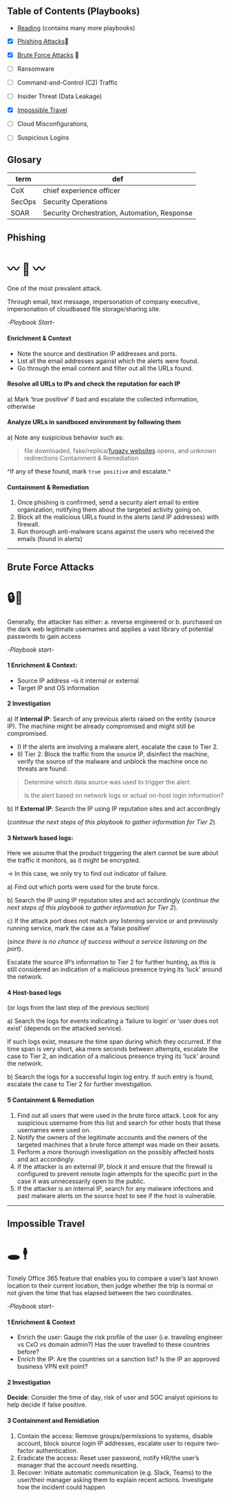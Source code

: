 
## Table of Contents (Playbooks)
- [Reading](https://learningimages.lighthouselabs.ca/Cyber+BC/Cyber+BC+C4/Top_Security_Playbooks_2022.pdf) (contains many more playbooks)
  
- [x] [Phishing Attacks](#phishing)🎣
- [x] [Brute Force Attacks](#brute-force-attacks) 👊
- [ ] Ransomware
- [ ] Command-and-Control (C2) Traffic
- [ ] Insider Threat (Data Leakage)
- [x] [Impossible Travel](#impossible-travel)
- [ ] Cloud Misconfigurations,
- [ ] Suspicious Logins


## Glosary 
| term | def|
|-|---|
|CoX |chief experience officer|
|SecOps |Security Operations|
|SOAR|Security Orchestration, Automation, Response|

## Phishing
# :wavy_dash: :fishing_pole_and_fish: :wavy_dash:
One of the most prevalent attack.

Through email, text message, impersonation of company executive, impersonation of cloudbased file storage/sharing site.

-_Playbook Start_-
#### Enrichment & Context
- Note the source and destination IP addresses and ports.
- List all the email addresses against which the alerts were found.
- Go through the email content and filter out all the URLs found.

#### Resolve all URLs to IPs and check the reputation for each IP
a) Mark ‘true positive’ if bad and escalate the collected information, otherwise

#### Analyze URLs in sandboxed environment by following them
a) Note any suspicious behavior such as:
> file downloaded,
> fake/replica/[fugazy websites](https://www.getcybersafe.gc.ca/en/resources/real-examples-fake-online-stores)
> opens, and unknown redirections Containment & Remediation

^If any of these found, mark `true positive` and escalate.^

#### Containment & Remediation
1. Once phishing is confirmed, send a security alert email to entire organization, notifying them about the targeted activity going on.
2. Block all the malicious URLs found in the alerts (and IP addresses) with firewall.
3. Run thorough anti-malware scans against the users who received the emails (found in alerts)



---
## Brute Force Attacks 
# :lock::key:
Generally, the attacker has either:
a. reverse engineered or 
b. purchased on the dark web legitimate usernames and applies a vast library of potential passwords to gain access

-_Playbook start_-
#### 1 Enrichment & Context:
- Source IP address –is it internal or external
-  Target IP and OS information

#### 2 Investigation

a) If __internal IP__:
Search of any previous alerts raised on the entity (source IP). 
The machine might be already compromised and might still be compromised.
- I) If the alerts are involving a malware alert, escalate the case to Tier 2.
- II) Tier 2: Block the traffic from the source IP, disinfect the machine, verify the source of the malware and unblock the machine once no threats are found.

> Determine which data source was used to trigger the alert.
>
>  Is the alert based on network logs or actual on-host login information?

b) If __External IP__:
Search the IP using IP reputation sites and act accordingly

(_continue the next steps of this playbook to gather information for Tier 2_).


#### 3️ Network based logs:
Here we assume that the product triggering the alert cannot be sure about the traffic it monitors, as it might be encrypted.

-> In this case, we only try to find out indicator of failure.

a) Find out which ports were used for the brute force.

b) Search the IP using IP reputation sites and act accordingly (_continue the next steps of this playbook to gather information for Tier 2_).

c) If the attack port does not match any listening service or and previously running service, mark the case as a ‘false positive’

(_since there is no chance of success without a service listening on the port_).

Escalate the source IP’s information to Tier 2 for further hunting, as this is still considered an indication of a malicious presence trying its ‘luck’ around the network.

#### 4 Host-based logs
(or logs from the last step of the previous section)

a) Search the logs for events indicating a ‘failure to login’ or ‘user does not exist’ (depends on the attacked service).

If such logs exist, measure the time span during which they occurred. If the time span is very short, aka mere seconds between attempts, escalate the case to Tier 2, an indication of a malicious presence trying its ‘luck’ around the network.

b) Search the logs for a successful login log entry. If such entry is found, escalate the case to Tier 2 for further investigation.

#### 5 Containment & Remediation
1. Find out all users that were used in the brute force attack. Look for any suspicious username from this list and search for
other hosts that these usernames were used on.
2. Notify the owners of the legitimate accounts and the owners of the targeted machines that a brute force attempt was made
on their assets.
3. Perform a more thorough investigation on the possibly affected hosts and act accordingly.
4. If the attacker is an external IP, block it and ensure that the firewall is configured to prevent remote login attempts
for the specific port in the case it was unnecessarily open to the public.
5. If the attacker is an internal IP, search for any malware infections and past malware alerts on the source host to see
if the host is vulnerable.
---
## Impossible Travel
# :hole: :business_suit_levitating:
Timely Office 365 feature that enables you to compare a user’s last known location to their current location, then judge whether the trip is normal or not given the time that has elapsed between the two coordinates.

-_Playbook start_- 
#### 1 Enrichment & Context
- Enrich the user: Gauge the risk profile of the user (i.e. traveling engineer vs CxO vs domain admin?) Has the user travelled to these countries before?
- Enrich the IP: Are the countries on a sanction list? Is the IP an approved business VPN exit point?

#### 2 Investigation
**Decide**: Consider the time of day, risk of user and
SOC analyst opinions to help decide if false positive.

#### 3 Containment and Remidiation
1. Contain the access: Remove groups/permissions to systems, disable account, block source login IP addresses, escalate user to require two-factor authentication.
2. Eradicate the access: Reset user password, notify HR/the user’s manager that the
account needs resetting.
3. Recover: Initiate automatic communication (e.g. Slack, Teams) to the user/their manager asking them to explain recent actions. Investigate how the incident could happen


